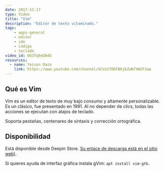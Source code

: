 ```yaml
---
date: 2017-11-17
type: Video
title: "Vim"
description: "Editor de texto vitaminado."
tags:
    - apps-general
    - editor
    - ide
    - código
    - teclado
video_id: OO3fq6eDA4U
resources:
  - name: Yeison Daza
    link: https://www.youtube.com/channel/UCVo1TDDFBDjkZwN7XWSF3aw
---
```


## Qué es Vim
Vim es un editor de texto de muy bajo consumo y altamente personalizable. Es un clásico, fue presentado en 1991. Al no depender de clics, todas las acciones se ejecutan con atajos de teclado.

Soporta pestañas, centenares de sintaxis y corrección ortográfica.

## Disponibilidad
Está disponible desde Deepin Store. [Su enlace de descarga está en el sitio web)](https://vim.sourceforge.io/download.php).

Si quieres ayuda de interfaz gráfica instala gVim: `apt install vim-gtk`.
